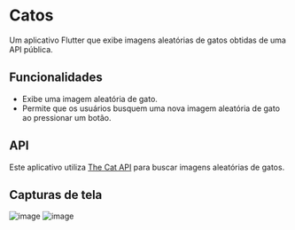 # Catos

Um aplicativo Flutter que exibe imagens aleatórias de gatos obtidas de uma API pública.

## Funcionalidades

- Exibe uma imagem aleatória de gato.
- Permite que os usuários busquem uma nova imagem aleatória de gato ao pressionar um botão.

## API

Este aplicativo utiliza [The Cat API](https://thecatapi.com/) para buscar imagens aleatórias de gatos.

## Capturas de tela
![image](https://github.com/vittordeaguiar/catos/assets/103087952/e7346a00-14fd-46eb-a304-27cd9eeea88c)
![image](https://github.com/vittordeaguiar/catos/assets/103087952/4d553115-31c6-4e79-91cf-c332e66f8c2c)

